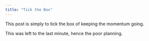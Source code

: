 ```yaml
---
title: "Tick the Box"
---
```


This post is simply to tick the box of keeping the momentum going. 

This was left to the last minute, hence the poor planning. 
